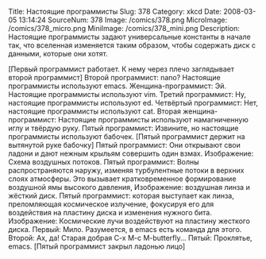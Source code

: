 Title: Настоящие программисты 
Slug: 378 
Category: xkcd 
Date: 2008-03-05 13:14:24 
SourceNum: 378 
Image: /comics/378.png 
MicroImage: /comics/378_micro.png 
MiniImage: /comics/378_mini.png 
Description: Настоящие программисты задают универсальные константы в начале так, что вселенная изменяется таким образом, чтобы содержать диск с данными, которые они хотят. 

[Первый программист работает. К нему через плечо заглядывает второй программист]
Второй программист: nano? Настоящие программисты используют emacs.
Женщина-программист: Эй. Настоящие программисты используют vim.
Третий программист: Ну, настоящие программисты используют ed.
Четвёртый программист: Нет, настоящие программисты используют cat.
Вторая женщина-программист: Настоящие программисты используют намагниченную иглу и твёрдую руку.
Пятый программист: Извините, но настоящие программисты используют бабочек.
[Пятый программист держит на вытянутой руке бабочку]
Пятый программист: Они открывают свои ладони и дают нежным крыльям совершить один взмах.
Изображение: Схема воздушных потоков.
Пятый программист: Волны распространяются наружу, изменяя турбулентные потоки в верхних слоях атмосферы. Это вызывает кратковременное формирование воздушной ямы высокого давления,
Изображение: воздушная линза и жёсткий диск. 
Пятый программист: которая выступает как линза, преломляющая космическое излучение, фокусируя его для воздействия на пластину диска и изменения нужного бита.
Изображение: Космические лучи воздействуют на пластину жесткого диска.
Первый: Мило. Разумеется, в emacs есть команда для этого.
Второй: Ах, да! Старая добрая C-x M-c M-butterfly...
Пятый: Проклятье, emacs.
[Пятый программист закрыл ладонью лицо]